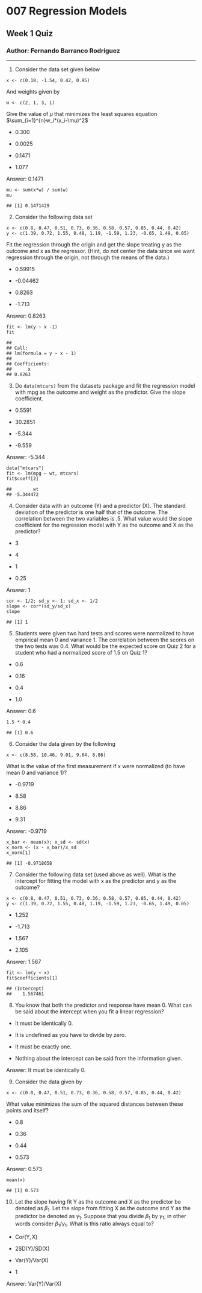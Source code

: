 # 007 Regression Models

## Week 1 Quiz

### Author: Fernando Barranco Rodríguez

---

1.  Consider the data set given below

<!-- -->

    x <- c(0.18, -1.54, 0.42, 0.95)

And weights given by

    w <- c(2, 1, 3, 1)

Give the value of *μ* that minimizes the least squares equation
$\sum_{i=1}^{n}w_i*(x_i-\mu)^2$

-   0.300

-   0.0025

-   0.1471

-   1.077

Answer: 0.1471

    mu <- sum(x*w) / sum(w)
    mu

    ## [1] 0.1471429

2.  Consider the following data set

<!-- -->

    x <- c(0.8, 0.47, 0.51, 0.73, 0.36, 0.58, 0.57, 0.85, 0.44, 0.42)
    y <- c(1.39, 0.72, 1.55, 0.48, 1.19, -1.59, 1.23, -0.65, 1.49, 0.05)

Fit the regression through the origin and get the slope treating y as
the outcome and x as the regressor. (Hint, do not center the data since
we want regression through the origin, not through the means of the
data.)

-   0.59915

-   -0.04462

-   0.8263

-   -1.713

Answer: 0.8263

    fit <- lm(y ~ x -1)
    fit

    ## 
    ## Call:
    ## lm(formula = y ~ x - 1)
    ## 
    ## Coefficients:
    ##      x  
    ## 0.8263

3. Do `data(mtcars)` from the datasets package and fit the regression model
with mpg as the outcome and weight as the predictor. Give the slope
coefficient.

-   0.5591

-   30.2851

-   -5.344

-   -9.559

Answer: -5.344

    data("mtcars")
    fit <- lm(mpg ~ wt, mtcars)
    fit$coeff[2]

    ##        wt 
    ## -5.344472

4.  Consider data with an outcome (Y) and a predictor (X). The standard
    deviation of the predictor is one half that of the outcome. The
    correlation between the two variables is .5. What value would the
    slope coefficient for the regression model with Y as the outcome and
    X as the predictor?

-   3

-   4

-   1

-   0.25

Answer: 1

    cor <- 1/2; sd_y <- 1; sd_x <- 1/2
    slope <- cor*(sd_y/sd_x)
    slope

    ## [1] 1

5.  Students were given two hard tests and scores were normalized to
    have empirical mean 0 and variance 1. The correlation between the
    scores on the two tests was 0.4. What would be the expected score on
    Quiz 2 for a student who had a normalized score of 1.5 on Quiz 1?

-   0.6

-   0.16

-   0.4

-   1.0

Answer: 0.6

    1.5 * 0.4

    ## [1] 0.6

6.  Consider the data given by the following

<!-- -->

    x <- c(8.58, 10.46, 9.01, 9.64, 8.86)

What is the value of the first measurement if x were normalized (to have
mean 0 and variance 1)?

-   -0.9719

-   8.58

-   8.86

-   9.31

Answer: -0.9719

    x_bar <- mean(x); x_sd <- sd(x)
    x_norm <- (x - x_bar)/x_sd
    x_norm[1]

    ## [1] -0.9718658

7.  Consider the following data set (used above as well). What is the
    intercept for fitting the model with x as the predictor and y as the
    outcome?

<!-- -->

    x <- c(0.8, 0.47, 0.51, 0.73, 0.36, 0.58, 0.57, 0.85, 0.44, 0.42)
    y <- c(1.39, 0.72, 1.55, 0.48, 1.19, -1.59, 1.23, -0.65, 1.49, 0.05)

-   1.252

-   -1.713

-   1.567

-   2.105

Answer: 1.567

    fit <- lm(y ~ x)
    fit$coefficients[1]

    ## (Intercept) 
    ##    1.567461

8.  You know that both the predictor and response have mean 0. What can
    be said about the intercept when you fit a linear regression?

-   It must be identically 0.

-   It is undefined as you have to divide by zero.

-   It must be exactly one.

-   Nothing about the intercept can be said from the information given.

Answer: It must be identically 0.

9.  Consider the data given by

<!-- -->

    x <- c(0.8, 0.47, 0.51, 0.73, 0.36, 0.58, 0.57, 0.85, 0.44, 0.42)

What value minimizes the sum of the squared distances between these
points and itself?

-   0.8

-   0.36

-   0.44

-   0.573

Answer: 0.573

    mean(x)

    ## [1] 0.573

10.  Let the slope having fit Y as the outcome and X as the predictor be
    denoted as *β*<sub>1</sub>. Let the slope from fitting X as the
    outcome and Y as the predictor be denoted as *γ*<sub>1</sub>.
    Suppose that you divide *β*<sub>1</sub> by *γ*<sub>1</sub>; in other
    words consider *β*<sub>1</sub>/*γ*<sub>1</sub>. What is this ratio
    always equal to?

-   Cor(Y, X)

-   2SD(Y)/SD(X)

-   Var(Y)/Var(X)

-   1

Answer: Var(Y)/Var(X)
